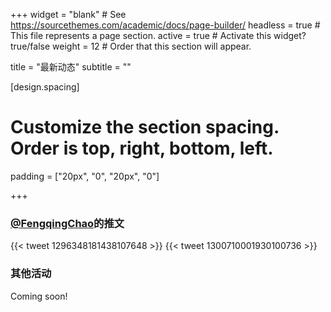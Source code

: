 +++
widget = "blank"  # See https://sourcethemes.com/academic/docs/page-builder/
headless = true  # This file represents a page section.
active = true  # Activate this widget? true/false
weight = 12  # Order that this section will appear.

title = "最新动态"
subtitle = ""

[design.spacing]
# Customize the section spacing. Order is top, right, bottom, left.
padding = ["20px", "0", "20px", "0"]
  
+++
### [@FengqingChao](https://twitter.com/FengqingChao)的推文
{{< tweet 1296348181438107648 >}}
{{< tweet 1300710001930100736 >}}

### 其他活动
Coming soon!